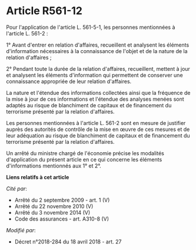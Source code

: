 # Article R561-12

Pour l'application de l'article L. 561-5-1, les personnes mentionnées à l'article L. 561-2 :

1° Avant d'entrer en relation d'affaires, recueillent et analysent les éléments d'information nécessaires à la connaissance
de l'objet et de la nature de la relation d'affaires ;

2° Pendant toute la durée de la relation d'affaires, recueillent, mettent à jour et analysent les éléments d'information qui
permettent de conserver une connaissance appropriée de leur relation d'affaires.

La nature et l'étendue des informations collectées ainsi que la fréquence de la mise à jour de ces informations et l'étendue
des analyses menées sont adaptés au risque de blanchiment de capitaux et de financement du terrorisme présenté par la
relation d'affaires.

Les personnes mentionnées à l'article L. 561-2 sont en mesure de justifier auprès des autorités de contrôle de la mise en
œuvre de ces mesures et de leur adéquation au risque de blanchiment de capitaux et de financement du terrorisme présenté par
la relation d'affaires.

Un arrêté du ministre chargé de l'économie précise les modalités d'application du présent article en ce qui concerne les
éléments d'informations mentionnés aux 1° et 2°.

**Liens relatifs à cet article**

_Cité par_:

  - Arrêté du 2 septembre 2009 - art. 1 (V)
  - Arrêté du 22 novembre 2010 (V)
  - Arrêté du 3 novembre 2014 (V)
  - Code des assurances - art. A310-8 (V)

_Modifié par_:

  - Décret n°2018-284 du 18 avril 2018 - art. 27
